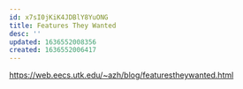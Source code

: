```yaml
---
id: x7sI0jKiK4JDBlY8YuONG
title: Features They Wanted
desc: ''
updated: 1636552008356
created: 1636552006417
---
```


https://web.eecs.utk.edu/~azh/blog/featurestheywanted.html
